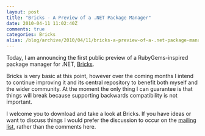 ```yaml
---
layout: post
title: "Bricks - A Preview of a .NET Package Manager"
date: 2010-04-11 11:02:40Z
comments: true
categories: Bricks
alias: /blog/archive/2010/04/11/bricks-a-preview-of-a-.net-package-manager.aspx
---
```


Today, I am announcing the first public preview of a RubyGems-inspired package manager for .NET, [Bricks][1].

Bricks is very basic at this point, however over the coming months I intend to continue improving it and its central repository to benefit
both myself and the wider community. At the moment the only thing I can guarantee is that things will break because supporting backwards
compatibility is not important.

I welcome you to download and take a look at Bricks. If you have ideas or want to discuss things I would prefer the discussion to occur on
the [mailing list][2], rather than the comments here.

[1]: http://bricksproject.org/
[2]: http://groups.google.com/group/bricks-devel
